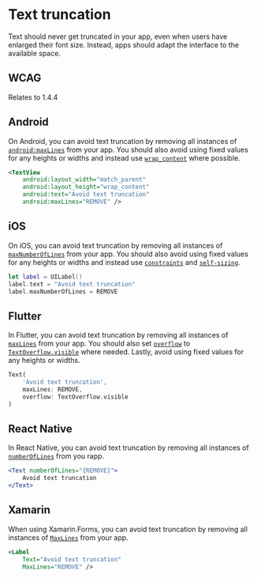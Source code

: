 # Text truncation

Text should never get truncated in your app, even when users have enlarged their font size. Instead, apps should adapt the interface to the available space.

## WCAG

Relates to 1.4.4

## Android

On Android, you can avoid text truncation by removing all instances of [`android:maxLines`](https://developer.android.com/reference/android/widget/TextView#attr_android:maxLines) from your app. You should also avoid using fixed values for any heights or widths and instead use [`wrap_content`](https://developer.android.com/reference/android/view/ViewGroup.LayoutParams#WRAP_CONTENT) where possible.

```xml
<TextView
    android:layout_width="match_parent"
    android:layout_height="wrap_content"
    android:text="Avoid text truncation" 
    android:maxLines="REMOVE" />
```

## iOS

On iOS, you can avoid text truncation by removing all instances of [`maxNumberOfLines`](https://developer.apple.com/documentation/uikit/nstextcontainer/1444531-maximumnumberoflines) from your app. You should also avoid using fixed values for any heights or widths and instead use [`constraints`](https://developer.apple.com/library/archive/documentation/UserExperience/Conceptual/AutolayoutPG/WorkingwithConstraintsinInterfaceBuidler.html) and [`self-sizing`](https://developer.apple.com/documentation/uikit/uifont/creating_self-sizing_table_view_cells).

```swift
let label = UILabel()
label.text = "Avoid text truncation"
label.maxNumberOfLines = REMOVE
```

## Flutter

In Flutter, you can avoid text truncation by removing all instances of [`maxLines`](https://api.flutter.dev/flutter/widgets/Text/maxLines.html) from your app. You should also set [`overflow`](https://api.flutter.dev/flutter/widgets/Text/overflow.html) to [`TextOverflow.visible`](https://api.flutter.dev/flutter/painting/TextOverflow.html#visible)  where needed. Lastly, avoid using fixed values for any heights or widths.

```dart
Text(
    'Avoid text truncation',
    maxLines: REMOVE,
    overflow: TextOverflow.visible
)
```

## React Native

In React Native, you can avoid text truncation by removing all instances of [`numberOfLines`](https://reactnative.dev/docs/text#numberoflines) from you rapp.

```jsx
<Text numberOfLines="{REMOVE}">
    Avoid text truncation
</Text>
```

## Xamarin

When using Xamarin.Forms, you can avoid text truncation by removing all instances of [`MaxLines`](https://learn.microsoft.com/en-us/dotnet/api/xamarin.forms.label.maxlines?view=xamarin-forms) from your app.

```xml
<Label
    Text="Avoid text truncation"
    MaxLines="REMOVE" />
```
